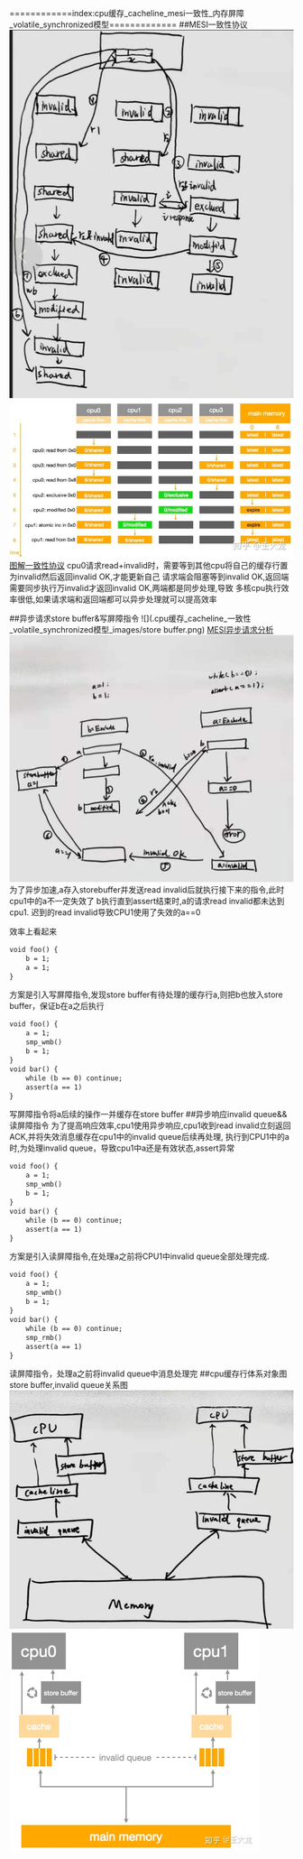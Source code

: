 ============index:cpu缓存_cacheline_mesi一致性_内存屏障_volatile_synchronized模型=============
##MESI一致性协议
![](.cpu缓存_cacheline_一致性_volatile_synchronized模型_images/mesi一致性协议.png)
![](.cpu缓存_cacheline_一致性_volatile_synchronized模型_images/图解一致性协议.png)
[图解一致性协议](https://zhuanlan.zhihu.com/p/123926004)
cpu0请求read+invalid时，需要等到其他cpu将自己的缓存行置为invalid然后返回invalid OK,才能更新自己
请求端会阻塞等到invalid OK,返回端需要同步执行万invalid才返回invalid OK,两端都是同步处理,导致
多核cpu执行效率很低,如果请求端和返回端都可以异步处理就可以提高效率

##异步请求store buffer&写屏障指令
![](.cpu缓存_cacheline_一致性_volatile_synchronized模型_images/store buffer.png)
[MESI异步请求分析](https://zhuanlan.zhihu.com/p/125549632)
![](.cpu缓存_cacheline_一致性_volatile_synchronized模型_images/storebuffer异步问题.png)
为了异步加速,a存入storebuffer并发送read invalid后就执行接下来的指令,此时cpu1中的a不一定失效了
b执行直到assert结束时,a的请求read invalid都未达到cpu1.
迟到的read invalid导致CPU1使用了失效的a==0

效率上看起来
```
void foo() {
    b = 1;
    a = 1;
}
```
方案是引入写屏障指令,发现store buffer有待处理的缓存行a,则把b也放入store buffer，保证b在a之后执行
```
void foo() {
    a = 1;
    smp_wmb()
    b = 1;
}
void bar() {
    while (b == 0) continue;
    assert(a == 1)
}
```
写屏障指令将a后续的操作一并缓存在store buffer
##异步响应invalid queue&&读屏障指令
为了提高响应效率,cpu1使用异步响应,cpu1收到read invalid立刻返回ACK,并将失效消息缓存在cpu1中的invalid queue后续再处理,
执行到CPU1中的a时,为处理invalid queue，导致cpu1中a还是有效状态,assert异常

```
void foo() {
    a = 1;
    smp_wmb()
    b = 1;
}
void bar() {
    while (b == 0) continue;
    assert(a == 1)
}
```
方案是引入读屏障指令,在处理a之前将CPU1中invalid queue全部处理完成.
```
void foo() {
    a = 1;
    smp_wmb()
    b = 1;
}
void bar() {
    while (b == 0) continue;
    smp_rmb()
    assert(a == 1)
}
```
读屏障指令，处理a之前将invalid queue中消息处理完
##cpu缓存行体系对象图store buffer,invalid queue关系图
![](.cpu缓存_cacheline_一致性_volatile_synchronized模型_images/缓存行结构图.png)
![](.cpu缓存_cacheline_一致性_volatile_synchronized模型_images/cacheline结构图.png)
